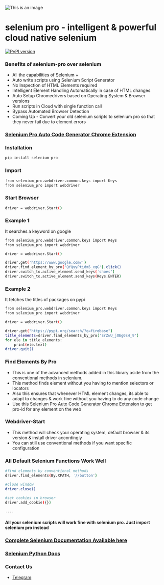 ![This is an image](https://firebasestorage.googleapis.com/v0/b/datakund-studio.appspot.com/o/selenium%20pro1.png?alt=media&token=45a2f1cd-b577-4bb5-9ff8-8e91ac7c9aec)

# selenium pro - intelligent & powerful cloud native selenium
[![PyPI version](https://badge.fury.io/py/selenium-pro.svg)](https://badge.fury.io/py/selenium-pro)

### Benefits of selenium-pro over selenium
- All the capabilities of Selenium + 
- Auto write scripts using Selenium Script Generator
- No Inspection of HTML Elements required
- Intelligent Element Handling Automatically in case of HTML changes
- Auto Setup Chromedrivers based on Operating System & Browser versions
- Run scripts in Cloud with single function call
- Bypass Automated Browser Detection
- Coming Up - Convert your old selenium scripts to selenium pro so that they never fail due to element errors

### [Selenium Pro Auto Code Generator Chrome Extension](https://chrome.google.com/webstore/detail/selenium-auto-code-genera/ocimgcpcnobcnmclomhhmjidgoiekeaf)

### Installation
```sh
pip install selenium-pro
```

### Import
```sh
from selenium_pro.webdriver.common.keys import Keys
from selenium_pro import webdriver
```

### Start Browser
```sh
driver = webdriver.Start()
```

### Example 1
It searches a keyword on google
```sh
from selenium_pro.webdriver.common.keys import Keys
from selenium_pro import webdriver

driver = webdriver.Start()

driver.get('https://www.google.com/')
driver.find_element_by_pro('QYQyyPtidm5_xqG').click()
driver.switch_to.active_element.send_keys('shoes')
driver.switch_to.active_element.send_keys(Keys.ENTER)

```

### Example 2
It fetches the titles of packages on pypi
```sh
from selenium_pro.webdriver.common.keys import Keys
from selenium_pro import webdriver

driver = webdriver.Start()

driver.get("https://pypi.org/search/?q=firebase")
title_elements=driver.find_elements_by_pro("ErZwU_jOEg0s4_9")
for ele in title_elements:
	print(ele.text)
driver.quit()

```

### Find Elements By Pro
- This is one of the advanced methods added in this library aside from the conventional methods in selenium.
- This method finds element without you having to mention selectors or locators
- Also this ensures that whenever HTML element changes, its able to adapt to changes & work fine without you having to do any code change
- Use this [Selenium Pro Auto Code Generator Chrome Extension](https://chrome.google.com/webstore/detail/selenium-auto-code-genera/ocimgcpcnobcnmclomhhmjidgoiekeaf) to get pro-id for any element on the web

### Webdriver-Start
- This method will check your operating system, default browser & its version & install driver accordingly
- You can still use conventional methods if you want  specific configuration


### All Default Selenium Functions Work Well
```sh
#find elements by conventional methods
driver.find_elements(By.XPATH, '//button')

#close window
driver.close()

#set cookies in browser
driver.add_cookie({})

....
```

#### All your selenium scripts will work fine with selenium pro. Just import selenium pro instead

### [Complete Selenium Documentation Available here](https://www.selenium.dev/documentation/)
### [Selenium Python Docs](https://selenium-python.readthedocs.io/)

### Contact Us
* [Telegram](https://t.me/datakund)

